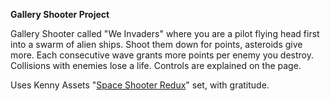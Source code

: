 **Gallery Shooter Project**

Gallery Shooter called "We Invaders" where you are a pilot flying head first into a swarm of alien ships.
Shoot them down for points, asteroids give more.
Each consecutive wave grants more points per enemy you destroy. 
Collisions with enemies lose a life.
Controls are explained on the page.

Uses Kenny Assets "[Space Shooter Redux](https://kenney.nl/assets/space-shooter-redux)" set, with gratitude.
